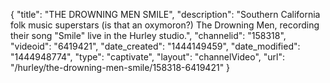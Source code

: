 {
    "title": "THE DROWNING MEN SMILE",
    "description": "Southern California folk music superstars (is that an oxymoron?) The Drowning Men, recording their song \"Smile\" live in the Hurley studio.",
    "channelid": "158318",
    "videoid": "6419421",
    "date_created": "1444149459",
    "date_modified": "1444948774",
    "type": "captivate",
    "layout": "channelVideo",
    "url": "\/hurley\/the-drowning-men-smile\/158318-6419421"
}